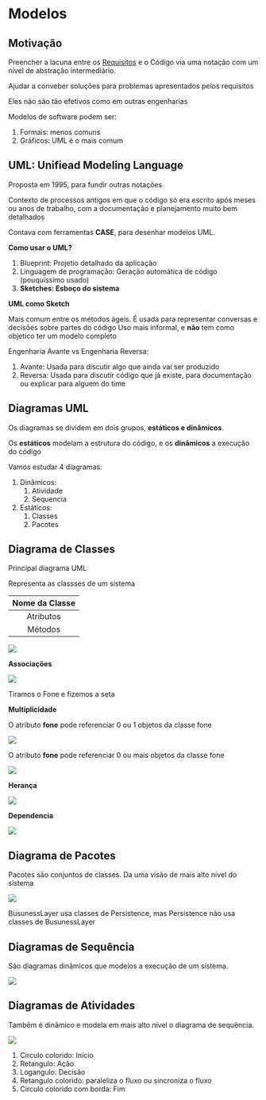 # Modelos

## Motivação

Preencher a lacuna entre os [Requisitos](Cap3-Requisitos.md) e o Código via uma notação com um nível de abstração intermediário.

Ajudar a conveber soluções para problemas apresentados pelos requisitos

Eles não são tão efetivos como em outras engenharias

Modelos de software podem ser:
1. Formais: menos comuns
2. Gráficos: UML é o mais comum

## UML: Unifiead Modeling Language

Proposta em 1995, para fundir outras notações

Contexto de processos antigos em que o código só era escrito após meses ou anos de trabalho, com a documentação e planejamento muito bem detalhados

Contava com ferramentas **CASE**, para desenhar modelos UML.

**Como usar o UML?**

1. Blueprint: Projetio detalhado da aplicação
2. Linguagem de programação: Geração automática de código (pouquíssimo usado)
3. **Sketches: Esboço do sistema**

**UML como Sketch**

Mais comum entre os métodos ágeis.
É usada para representar conversas e decisões sobre partes do código
Uso mais informal, e **não** tem como objetico ter um modelo completo

Engenharia Avante vs Engenharia Reversa:
1. Avante: Usada para discutir algo que ainda vai ser produzido
2. Reversa: Usada para discutir código que já existe, para documentação ou explicar para alguem do time

## Diagramas UML

Os diagramas se dividem em dois grupos, **estáticos e dinâmicos**.

Os **estáticos** modelam a estrutura do código, e os **dinâmicos** a execução do código

Vamos estudar 4 diagramas:
1. Dinâmicos:
   1. Atividade
   2. Sequencia
2. Estáticos:
   1. Classes
   2. Pacotes

## Diagrama de Classes

Principal diagrama UML

Representa as classses de um sistema

| Nome da Classe |
|:--------------:|
|Atributos|
|Métodos|


<img src="imgs/classes.png">

**Associações**

<img src="imgs/associacao.png">

Tiramos o Fone e fizemos a seta

**Multiplicidade**

O atributo **fone** pode referenciar 0 ou 1 objetos da classe fone

<img src="imgs/multi1.png">

O atributo **fone** pode referenciar 0 ou mais objetos da classe fone

<img src="imgs/multi2.png">

**Herança**

<img src="imgs/heranca.png">

**Dependencia**

<img src="imgs/depend.png">

## Diagrama de Pacotes

Pacotes são conjuntos de classes. Da uma visão de mais alto nível do sistema

<img src="imgs/pacotes.png">

BusunessLayer usa classes de Persistence, mas Persistence não usa classes de BusunessLayer

## Diagramas de Sequência

São diagramas dinâmicos que modelos a execução de um sistema. 

<img src="imgs/diagrama_seq.png">

## Diagramas de Atividades

Tambêm é dinâmico e modela em mais alto nível o diagrama de sequência.

 <img src="imgs/atividades.png">

1. Circulo colorido: Início
2. Retangulo: Ação
3. Logangulo: Decisão
4. Retangulo colorido: paraleliza o fluxo ou sincroniza o fluxo
5. Circulo colorido com borda: Fim
